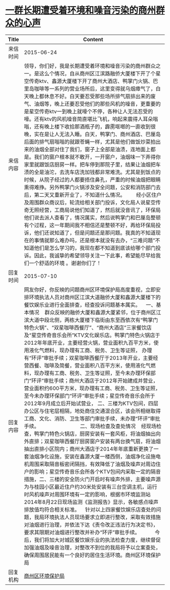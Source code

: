 # <a href="http://www.shangluo.gov.cn/zmhd/ldxxxx.jsp?urltype=leadermail.LeaderMailContentUrl&wbtreeid=1112&leadermailid=3212">一群长期遭受着环境和噪音污染的商州群众的心声</a>
|Title|Content|
|:---:|---|
|来信时间|2015-06-24|
|来信内容|领导，你们好，我是长期遭受着环境和噪音污染的商州群众之一。是这么个情况，自从商州区江滨路融侨大厦楼下开了个星空传奇ktv、鑫源大厦楼下开了商州大酒店、鸭掌门火锅、巴里岛咖啡等一系列的营业场所后，这里变得就乌烟瘴气了，白天晚上都休息不好。白天要忍受那些场所排气扇排出来的废气、油烟等，晚上还要忍受他们的那些风机的噪音，更重要的是星空传奇ktv一到晚上就嚎个不停，各种让人无法忍受的嚎。还有ktv的风机噪音简直堪比飞机，响起来震得人耳朵嗡嗡，还有晚上楼下收拾那酒瓶子的，霹雳哐啷的一直收到很晚，实在是让人无法入睡。白天，鸭掌门、商州酒店、巴厘岛后面的排气扇嗡嗡的就跟苍蝇一样，尤其是他们做饭炒菜拍出来的油烟全部对住了我们，窗子上全部是油渍，连地面上都是。我们的窗户根本就不敢开，一开窗户，油烟味一下弄得你家里就跟饭店厨房一样。把车停到那院子里，结果让油烟把车渍的全是油沱，去洗车店洗加钱都非常难洗。尤其是到饭点的时候，从院子经过的人都要捂住鼻孔，严重的时候油烟把眼睛熏得难挣。另外鸭掌门火锅涉及安全问题，公安和消防部门去后，第二天又重新开业了，不知道什么情况。        经小区住户及周围群众商议后，轮流给相关部门投诉，文化局人说星空传奇无照经营，工商局说他们知道了，然后就没音讯了，环保局他们说去派人查看了，情况属实，然后说鸭掌门和巴厘岛整顿有个过程，这一年期间我不相信还是整顿不好，再给环保局投诉，他们还说知道了，但是问题还是那问题。我真的不知道现在的事情就那么难办吗，还是根本就没有去办，“三难问题”不知道他们是怎么学习的，我现在都不知道到底该给哪个部门投诉。因此，我诚挚的希望领导关注一下此事，希望能尽早给我们一个舒适的环境 。谢谢你们了！|
|回复时间|2015-07-10|
|回复内容|网友你好，你反映的问题商州区环境保护局高度重视，立即安排环境执法人员对商州区江滨大道融侨大厦和鑫源大厦楼下的餐饮娱乐业进行全面排查，经查投诉问题基本属实。    一、基本情况    群众反映的融侨大厦和鑫源大厦紧邻，位于商州区江滨大道中段北侧，两栋大厦楼下临街由东至西依次有“鸭掌门特色火锅”、“双星咖啡西餐厅”、“商州大酒店”三家餐饮店及“星空传奇音乐会所”KTV文化娱乐店。鸭掌门特色火锅店于2012年年底开业，主要经营火锅，营业面积九百平方米，使用液化气燃料，现办理有工商、税务、卫生等证照， 办理有“环评”审批手续；双星咖啡西餐厅于2013年开业，主要经营西餐、咖啡及简餐，营业面积八百平方米，使用液化气燃料，现办理有工商、税务、卫生等证照，至今未办理环保部门“环评”审批手续；商州大酒店于2012年开始建成并营业，营业面积约600平方米，现办理有工商、税务、卫生等证照，至今未办理环保部门“环评”审批手续；星空传奇音乐会所于2012年9月成立后开始试营业， 二、三楼为KTV包间，四层办公区与住宅层相隔，地处商住交通混合区，该会所相继取得工商、文化、消防、卫生等部门审批手续，未办理“环评”审批手续。                              二、现场检查及查处情况    经现场检查，鸭掌门特色火锅店，厨房安装有一套风柜，将油烟抽出向外直排；双星咖啡西餐厅厨房窗户安装有两台换气扇，将油烟抽出直排小区院内；商州大酒店于2014年年底重新更换了一套油烟净化设施，安装在鑫源大厦一楼西侧，油烟净化设施电机周围采取隔音板密闭隔挡，有效降低了油烟及噪声对周边住户的影响；星空传奇音乐会所各个KTV包间内采取一定的隔音措施，二、三楼的安全防火门开启时有噪声外排，主要噪声源为与桂园小区最近住户约30米处安装有三台空调主机，运行时风机噪声对周围环境有一定的影响，根据市环境监测站2014年8月22日现场监测《监测报告》显示，各敏感点噪声排放值均符合相关标准。    针对以上四家餐饮娱乐店查处的问题，我局环境执法人员现场要求立即进行整改，采取有效措施对油烟进行治理，并依法下达《责令改正违法行为决定书》，要求其限期对油烟进行整改并补办“环评”审批手续。           今后，我们将加大对城区餐饮娱乐业的执法检查力度，继续督促加强油烟及噪音治理，对整改不到位的我局将予以立案查处，确保周围居民能有一个良好的居住生活环境。商州区环境保护局|
|回复机构|<a href="../../categories/agencies/商州区环境保护局.md">商州区环境保护局</a>|
